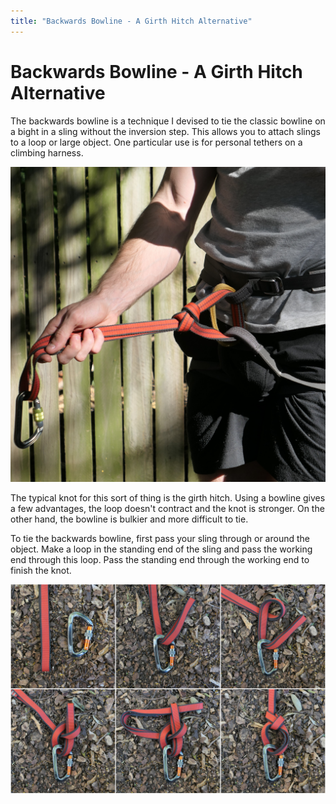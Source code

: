 ```yaml
---
title: "Backwards Bowline - A Girth Hitch Alternative"
---
```


# Backwards Bowline - A Girth Hitch Alternative

The backwards bowline is a technique I devised to tie the classic bowline on a bight in a sling without the inversion step. 
This allows you to attach slings to a loop or large object. 
One particular use is for personal tethers on a climbing harness. 

![](bow-girth-1.jpg)

The typical knot for this sort of thing is the girth hitch. 
Using a bowline gives a few advantages, the loop doesn't contract and the knot is stronger. 
On the other hand, the bowline is bulkier and more difficult to tie. 

To tie the backwards bowline, first pass your sling through or around the object. 
Make a loop in the standing end of the sling and pass the working end through this loop. 
Pass the standing end through the working end to finish the knot. 

![](bow-girth-mix.jpg)



